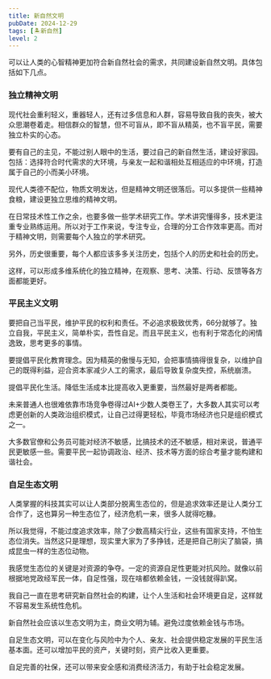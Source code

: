 ```yaml
---
title: 新自然文明
pubDate: 2024-12-29
tags: [🏝新自然]
level: 2
---
```


可以让人类的心智精神更加符合新自然社会的需求，共同建设新自然文明。具体包括如下几点。

### 独立精神文明

现代社会重利轻义，重器轻人，还有过多信息和人群，容易导致自我的丧失，被大众思潮卷着走。相信群众的智慧，但不可盲从，即不盲从精英，也不盲平民，需要独立朴实的心态。

要有自己的主见，不能过别人眼中的生活，要过自己的新自然生活，建设好家园。包括：选择符合时代需求的大环境，与亲友一起和谐相处互相适应的中环境，打造属于自己的小而美小环境。

现代人类德不配位，物质文明发达，但是精神文明还很落后。可以多提供一些精神食粮，建设更独立思维的精神文明。

在日常技术性工作之余，也要多做一些学术研究工作。学术讲究懂得多，技术更注重专业熟练运用。所以对于工作来说，专注专业，合理的分工合作效率更高。而对于精神文明，则需要每个人独立的学术研究。

另外，历史很重要，每个人都应该多多关注历史，包括个人的历史和社会的历史。

这样，可以形成多维系统化的独立精神，在观察、思考、决策、行动、反馈等各方面都能更好。

### 平民主义文明

要把自己当平民，维护平民的权利和责任。不必追求极致优秀，66分就够了。独立自我，平民主义，简单朴实，吾性自足。而且平民主义，也有利于常态化的闲情逸致，思考更多的事情。

要提倡平民化教育理念。因为精英的傲慢与无知，会把事情搞得很复杂，以维护自己的既得利益，迎合资本家减少人工的需求，最后导致复杂度失控，系统崩溃。

提倡平民化生活。降低生活成本比提高收入更重要，当然最好是两者都能。

未来普通人也很难依靠市场竞争卷得过AI+少数人类卷王了，大多数人其实可以考虑更创新的人类政治组织模式，让自己过得更轻松，毕竟市场经济也只是组织模式之一。

大多数官僚和公务员可能对经济不敏感，比搞技术的还不敏感，相对来说，普通平民更敏感一些。需要平民一起协调政治、经济、技术等方面的综合考量才能构建和谐社会。

### 自足生态文明

人类掌握的科技其实可以让人类部分脱离生态位的，但是追求效率还是让人类分工合作了，这也算另一种生态位了，经济危机一来，很多人就得吃糠。

所以我觉得，不能过度追求效率，除了少数高精尖行业，这些有国家支持，不怕生态位消失。当然这只是理想，现实里大家为了多挣钱，还是把自己削尖了脑袋，搞成昆虫一样的生态位动物。

我感觉生态位的关键是对资源的争夺。一定的资源自足性更能对抗风险。就像以前根据地党政经军民一体，自足性强，现在啥都依赖金钱，一没钱就得趴窝。

我自己一直在思考研究新自然社会的构建，让个人生活和社会环境更自足，这样就不容易发生系统性危机。

新自然社会应该以生态文明为主，商业文明为辅。避免过度依赖金钱与市场。

自足生态文明，可以在变化与风险中为个人、亲友、社会提供稳定发展的平民生活基本面。还可以增加平民的资产，关键时刻，资产比收入更重要。

自足完善的社保，还可以带来安全感和消费经济活力，有助于社会稳定发展。
